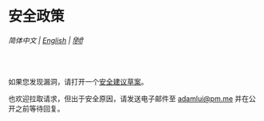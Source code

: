 # 安全政策

###### 简体中文 | [English](../SECURITY.md) | [हिंदी](hi/SECURITY.md)

<br>

如果您发现漏洞，请打开一个[安全建议草案](https://github.com/adamlui/chatgpt-auto-refresh/security/advisories/new)。

也欢迎拉取请求，但出于安全原因，请发送电子邮件至 adamlui@pm.me 并在公开之前等待回复。
